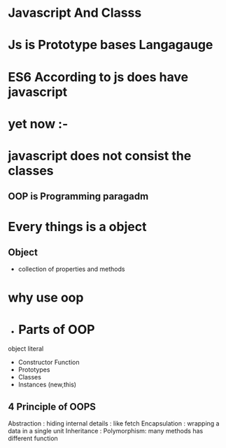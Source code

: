 # Javascript And Classs
# Js is Prototype bases Langagauge
# ES6 According to js does have javascript

# yet now :-
# javascript does not consist the classes

## OOP is Programming paragadm
# Every things is a object 

## Object
  - collection of properties and methods 

 # why use oop
 - # Parts of OOP
 object literal 

 - Constructor Function
 - Prototypes
 - Classes
 - Instances (new,this)

 ## 4 Principle of OOPS

 Abstraction : hiding internal details : like fetch 
 Encapsulation : wrapping a data in a single unit
 Inheritance : 
 Polymorphism: many methods has different function